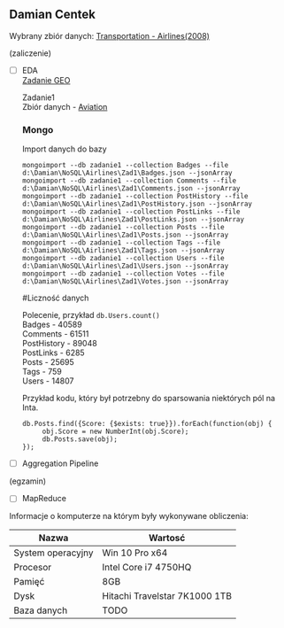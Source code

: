 ## Damian Centek

Wybrany zbiór danych: [Transportation - Airlines(2008)](http://stat-computing.org/dataexpo/2009/the-data.html)

(zaliczenie)

- [ ] EDA  
     [Zadanie GEO](https://dragondc.github.io/NoSQL/)  
     
     Zadanie1  
     Zbiór danych - [Aviation](https://archive.org/download/stackexchange/aviation.stackexchange.com.7z)  
     
     
     ### Mongo
     
     Import danych do bazy
     ```
     mongoimport --db zadanie1 --collection Badges --file  d:\Damian\NoSQL\Airlines\Zad1\Badges.json --jsonArray  
     mongoimport --db zadanie1 --collection Comments --file  d:\Damian\NoSQL\Airlines\Zad1\Comments.json --jsonArray    
     mongoimport --db zadanie1 --collection PostHistory --file  d:\Damian\NoSQL\Airlines\Zad1\PostHistory.json --jsonArray   
     mongoimport --db zadanie1 --collection PostLinks --file  d:\Damian\NoSQL\Airlines\Zad1\PostLinks.json --jsonArray  
     mongoimport --db zadanie1 --collection Posts --file  d:\Damian\NoSQL\Airlines\Zad1\Posts.json --jsonArray    
     mongoimport --db zadanie1 --collection Tags --file  d:\Damian\NoSQL\Airlines\Zad1\Tags.json --jsonArray   
     mongoimport --db zadanie1 --collection Users --file  d:\Damian\NoSQL\Airlines\Zad1\Users.json --jsonArray  
     mongoimport --db zadanie1 --collection Votes --file  d:\Damian\NoSQL\Airlines\Zad1\Votes.json --jsonArray  
     ```
     #Liczność danych  
     
     Polecenie, przykład <code>db.Users.count()</code>  
     Badges - 40589  
     Comments - 61511  
     PostHistory - 89048  
     PostLinks - 6285  
     Posts - 25695  
     Tags - 759  
     Users - 14807  
     
     
     Przykład kodu, który był potrzebny do sparsowania niektórych pól na Inta.  
     ```
     db.Posts.find({Score: {$exists: true}}).forEach(function(obj) {  
          obj.Score = new NumberInt(obj.Score);  
          db.Posts.save(obj);  
     });     
     ```
     
     
- [ ] Aggregation Pipeline

(egzamin)

- [ ] MapReduce

Informacje o komputerze na którym były wykonywane obliczenia:

| Nazwa                 | Wartosć    |
|-----------------------|------------|
| System operacyjny     | Win 10 Pro x64 |
| Procesor              | Intel Core i7 4750HQ |
| Pamięć                | 8GB |
| Dysk                  | Hitachi Travelstar 7K1000 1TB |
| Baza danych           | TODO |
